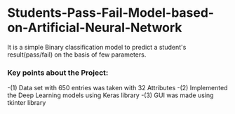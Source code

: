 # Students-Pass-Fail-Model-based-on-Artificial-Neural-Network
It is a simple Binary classification model to predict a student's result(pass/fail) on the basis of few parameters. 
### Key points about the Project: 
-(1) Data set with 650 entries was taken with 32 Attributes 
-(2) Implemented the Deep Learning models using Keras library 
-(3) GUI was made using tkinter library
